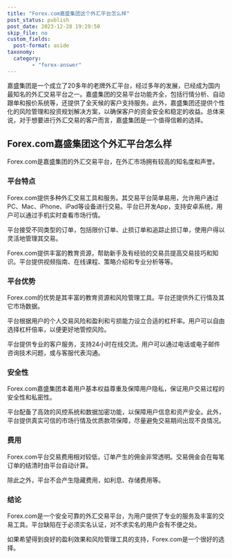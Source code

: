 ```yaml
---
title: "Forex.com嘉盛集团这个外汇平台怎么样"
post_status: publish
post_date: 2023-12-28 19:29:50
skip_file: no
custom_fields: 
  post-format: aside
taxonomy:
  category:
        - "forex-answer"
---
```


嘉盛集团是一个成立了20多年的老牌外汇平台，经过多年的发展，已经成为国内最知名的外汇交易平台之一。嘉盛集团的交易平台功能齐全，包括行情分析、自动跟单和报价系统等，还提供了全天候的客户支持服务。此外，嘉盛集团还提供个性化的风险管理和投资规划解决方案，以确保客户的资金安全和稳定的收益。总体来说，对于想要进行外汇交易的客户而言，嘉盛集团是一个值得信赖的选择。

## Forex.com嘉盛集团这个外汇平台怎么样

Forex.com是嘉盛集团的外汇交易平台，在外汇市场拥有较高的知名度和声誉。

### 平台特点

Forex.com提供多种外汇交易工具和服务。其交易平台简单易用，允许用户通过PC、Mac、iPhone、iPad等设备进行交易。平台已开发App，支持安卓系统，用户可以通过手机实时查看市场行情。

平台接受不同类型的订单，包括限价订单、止损订单和追踪止损订单，使用户得以灵活地管理其交易。

Forex.com提供丰富的教育资源，帮助新手及有经验的交易员提高交易技巧和知识。平台提供视频指南、在线课程、策略介绍和专业分析等等。

### 平台优势

Forex.com的优势是其丰富的教育资源和风险管理工具。平台还提供外汇行情及其它市场数据。

平台根据用户的个人交易风险和盈利和亏损能力设立合适的杠杆率。用户可以自由选择杠杆倍率，以便更好地管控风险。

平台提供专业的客户服务，支持24小时在线交流。用户可以通过电话或电子邮件咨询技术问题，或与客服代表沟通。

### 安全性

Forex.com嘉盛集团本着用户基本权益尊重及保障用户隐私，保证用户交易过程的安全性和私密性。

平台配备了高效的风控系统和数据加密功能，以保障用户信息和资产安全。此外，平台提供真实可信的市场行情及优质款项保障，尽量避免交易期间出现不良情况。

### 费用

Forex.com平台交易费用相对较低，订单产生的佣金非常透明。交易佣金会在每笔订单的结清时由平台自动计算。

除此之外，平台不会产生隐藏费用，如利息、存储费用等。

### 结论

Forex.com是一个安全可靠的外汇交易平台，为用户提供了专业的服务及丰富的交易工具。平台缺陷在于必须实名认证，对不求实名的用户会有不便之处。

如果希望得到良好的盈利效果和风险管理工具的支持，Forex.com是一个很好的选择。